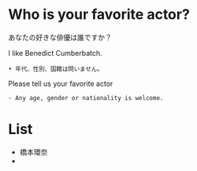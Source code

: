 # Who is your favorite actor?
あなたの好きな俳優は誰ですか？

I like Benedict Cumberbatch.

    • 年代、性別、国籍は問いません。

Please tell us your favorite actor

    - Any age, gender or nationality is welcome.

# List
- 橋本環奈  
- 
